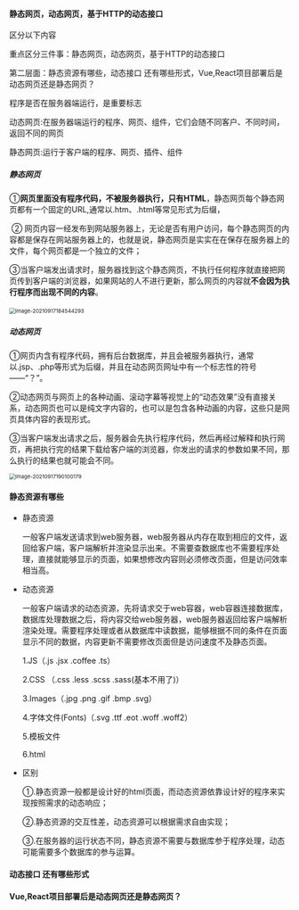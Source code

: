 ####  静态网页，动态网页，基于HTTP的动态接口 



区分以下内容

重点区分三件事：静态网页，动态网页，基于HTTP的动态接口   

第二层面：静态资源有哪些，动态接口 还有哪些形式，Vue,React项目部署后是动态网页还是静态网页？



程序是否在服务器端运行，是重要标志

动态网页:在服务器端运行的程序、网页、组件，它们会随不同客户、不同时间，返回不同的网页

静态网页:运行于客户端的程序、网页、插件、组件

##### 静态网页

​	①**网页里面没有程序代码，不被服务器执行，只有HTML**，静态网页每个静态网页都有一个固定的URL,通常以.htm、.html等常见形式为后缀，

​	② 网页内容一经发布到网站服务器上，无论是否有用户访问，每个静态网页的内容都是保存在网站服务器上的，也就是说，静态网页是实实在在保存在服务器上的文件，每个网页都是一个独立的文件；

​	③当客户端发出请求时，服务器找到这个静态网页，不执行任何程序就直接把网页传到客户端的浏览器，如果网站的人不进行更新，那么网页的内容就**不会因为执行程序而出现不同的内容**。

​	                                                            <img src="C:\Users\12980\AppData\Roaming\Typora\typora-user-images\image-20210917184544293.png" alt="image-20210917184544293" style="zoom:67%;" />

##### 动态网页

①网页内含有程序代码，拥有后台数据库，并且会被服务器执行，通常以.jsp、.php等形式为后缀，并且在动态网页网址中有一个标志性的符号——“？”。

②动态网页与网页上的各种动画、滚动字幕等视觉上的“动态效果”没有直接关系，动态网页也可以是纯文字内容的，也可以是包含各种动画的内容，这些只是网页具体内容的表现形式。

③当客户端发出请求之后，服务器会先执行程序代码，然后再经过解释和执行网页，再把执行完的结果下载给客户端的浏览器，你发出的请求的参数如果不同，那么执行的结果也就可能会不同。

<img src="C:\Users\12980\AppData\Roaming\Typora\typora-user-images\image-20210917190100179.png" alt="image-20210917190100179" style="zoom:67%;" />

#### 静态资源有哪些

- 静态资源

  一般客户端发送请求到web服务器，web服务器从内存在取到相应的文件，返回给客户端，客户端解析并渲染显示出来。不需要查数据库也不需要程序处理，直接就能够显示的页面，如果想修改内容则必须修改页面，但是访问效率相当高。

- 动态资源

  一般客户端请求的动态资源，先将请求交于web容器，web容器连接数据库，数据库处理数据之后，将内容交给web服务器，web服务器返回给客户端解析渲染处理。需要程序处理或者从数据库中读数据，能够根据不同的条件在页面显示不同的数据，内容更新不需要修改页面但是访问速度不及静态页面。

  1.JS（.js  .jsx .coffee .ts）

  2.CSS （.css  .less .scss .sass(基本不用了)）

  3.Images（.jpg .png .gif .bmp .svg）

  4.字体文件(Fonts)（.svg .ttf .eot .woff .woff2）

  5.模板文件

  6.html

- 区别

  ①.静态资源一般都是设计好的html页面，而动态资源依靠设计好的程序来实现按照需求的动态响应；

  ②.静态资源的交互性差，动态资源可以根据需求自由实现；

  ③.在服务器的运行状态不同，静态资源不需要与数据库参于程序处理，动态可能需要多个数据库的参与运算。

#### 动态接口 还有哪些形式

#### Vue,React项目部署后是动态网页还是静态网页？

